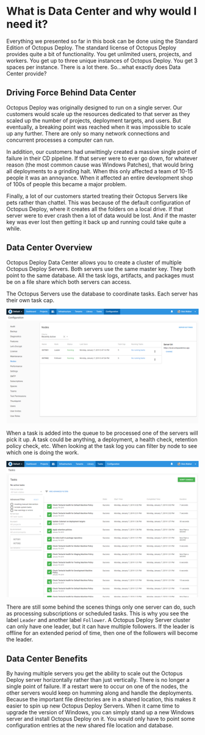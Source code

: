 # What is Data Center and why would I need it?

Everything we presented so far in this book can be done using the Standard Edition of Octopus Deploy.  The standard license of Octopus Deploy provides quite a bit of functionality.  You get unlimited users, projects, and workers.  You get up to three unique instances of Octopus Deploy.  You get 3 spaces per instance.  There is a lot there.  So...what exactly does Data Center provide?

## Driving Force Behind Data Center

Octopus Deploy was originally designed to run on a single server.  Our customers would scale up the resources dedicated to that server as they scaled up the number of projects, deployment targets, and users.  But eventually, a breaking point was reached when it was impossible to scale up any further.  There are only so many network connections and concurrent processes a computer can run.  

In addition, our customers had unwittingly created a massive single point of failure in their CD pipeline.  If that server were to ever go down, for whatever reason (the most common cause was Windows Patches), that would bring all deployments to a grinding halt.  When this only affected a team of 10-15 people it was an annoyance.  When it affected an entire development shop of 100s of people this became a major problem.  

Finally, a lot of our customers started treating their Octopus Servers like pets rather than chattel.  This was because of the default configuration of Octopus Deploy, where it creates all the folders on a local drive.  If that server were to ever crash then a lot of data would be lost.  And if the master key was ever lost then getting it back up and running could take quite a while.

## Data Center Overview

Octopus Deploy Data Center allows you to create a cluster of multiple Octopus Deploy Servers.  Both servers use the same master key.  They both point to the same database.  All the task logs, artifacts, and packages must be on a file share which both servers can access.

The Octopus Servers use the database to coordinate tasks.  Each server has their own task cap.  

![](images/datacenter-nodes.png)

When a task is added into the queue to be processed one of the servers will pick it up.  A task could be anything, a deployment, a health check, retention policy check, etc.  When looking at the task log you can filter by node to see which one is doing the work.

![](images/datacenter-tasks.png)

There are still some behind the scenes things only one server can do, such as processing subscriptions or scheduled tasks.  This is why you see the label `Leader` and another label `Follower`.  A Octopus Deploy Server cluster can only have one leader, but it can have multiple followers.  If the leader is offline for an extended period of time, then one of the followers will become the leader. 

## Data Center Benefits

By having multiple servers you get the ability to scale out the Octopus Deploy server horizontally rather than just vertically.  There is no longer a single point of failure.  If a restart were to occur on one of the nodes, the other servers would keep on humming along and handle the deployments.  Because the important file directories are in a shared location, this makes it easier to spin up new Octopus Deploy Servers.  When it came time to upgrade the version of Windows, you can simply stand up a new Windows server and install Octopus Deploy on it.  You would only have to point some configuration entries at the new shared file location and database.